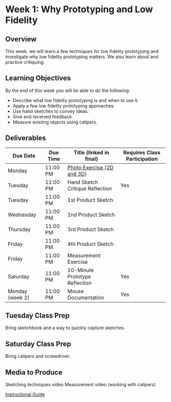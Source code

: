 # Week 1: Why Prototyping and Low Fidelity

## Overview
This week, we will learn a few techniques for low fidelity prototyping and investigate why low fidelity prototyping matters. We also learn about and practice critiquing.

## Learning Objectives
By the end of this week you will be able to do the following:
- Describe what low fidelity prototyping is and when to use it.
- Apply a few low fidelity prototyping approaches.
- Use hand sketches to convey ideas.
- Give and received feedback.
- Measure existing objects using calipers.

## Deliverables

| Due Date	| Due Time	| Title (linked in final) |	Requires Class Participation |
| --- | --- | --- | --- |
| Monday |	11:00 PM | [Photo Exercise (2D and 3D)](/assignments/photo.md) |  |	
| Tuesday |	11:00 PM | Hand Sketch Critique Reflection | Yes |
| Tuesday |	11:00 PM |	1st Product Sketch |  |	
| Wednesday | 11:00 PM | 2nd Product Sketch |  |
| Thursday | 11:00 PM |	3rd Product Sketch |  |	
| Friday |	11:00 PM |	4th Product Sketch |  |	
| Friday |	11:00 PM |	Measurement Exercise |  |	
| Saturday | 11:00 PM |	10-Minute Prototype Reflection | Yes |
| Monday (week 2) |	11:00 PM |	Mouse Documentation | Yes |

## Tuesday Class Prep
Bring sketchbook and a way to quickly capture sketches.
## Saturday Class Prep
Bring calipers and screwdriver.
## Media to Produce
Sketching techniques video
Measurement video (working with calipers)

[Instructional Guide](/inst_guides/week_1.md)